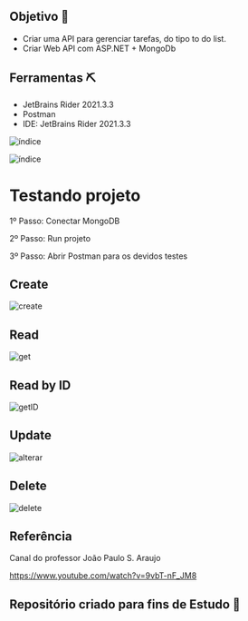 ## Objetivo 🎯

- Criar uma API para gerenciar tarefas, do tipo to do list.
- Criar Web API com ASP.NET + MongoDb

## Ferramentas ⛏

- JetBrains Rider 2021.3.3
- Postman
- IDE: JetBrains Rider 2021.3.3

![índice](https://user-images.githubusercontent.com/72419533/155141851-d1519cdb-6eb2-432a-90bc-1b911595d5c5.jpg)

![índice](https://user-images.githubusercontent.com/72419533/155141904-c9fbb093-be6f-47ed-8b32-d03629cad951.png)


# Testando projeto

1º Passo: Conectar MongoDB

2º Passo: Run projeto

3º Passo: Abrir Postman para os devidos testes

## Create

![create](https://user-images.githubusercontent.com/72419533/155215151-f818486a-a48d-4b70-9ca1-7dce64ff1a91.png)

## Read

![get](https://user-images.githubusercontent.com/72419533/155215167-f1942ed4-ebb8-4bc4-ac67-e93692893c61.png)

## Read by ID

![getID](https://user-images.githubusercontent.com/72419533/155215185-a1db8ec7-df24-4234-8685-60ebc092dd42.PNG)

## Update

![alterar](https://user-images.githubusercontent.com/72419533/155215208-c8290e26-3df4-4b87-b4d4-5e4d0648f271.PNG)


## Delete
![delete](https://user-images.githubusercontent.com/72419533/155215423-c05575f1-4d9d-41ea-bd3a-66042b19a71b.PNG)


## Referência

 Canal do professor João Paulo S. Araujo
 
 https://www.youtube.com/watch?v=9vbT-nF_JM8
 

## Repositório criado para fins de Estudo 📒

